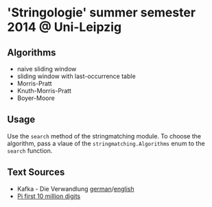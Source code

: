 # 'Stringologie' summer semester 2014 @ Uni-Leipzig

## Algorithms

- naive sliding window
- sliding window with last-occurrence table
- Morris-Pratt
- Knuth-Morris-Pratt
- Boyer-Moore

## Usage

Use the `search` method of the stringmatching module. To choose the algorithm, pass a vlaue of the `stringmatching.Algorithms` enum to the `search` function.

## Text Sources

- Kafka - Die Verwandlung [german](http://gutenberg.org/ebooks/22367)/[english](http://gutenberg.org/ebooks/5200)
- [Pi first 10 million digits](http://milkcrate.com.au/_other/downloads/txt/Pi_10000000.txt)

